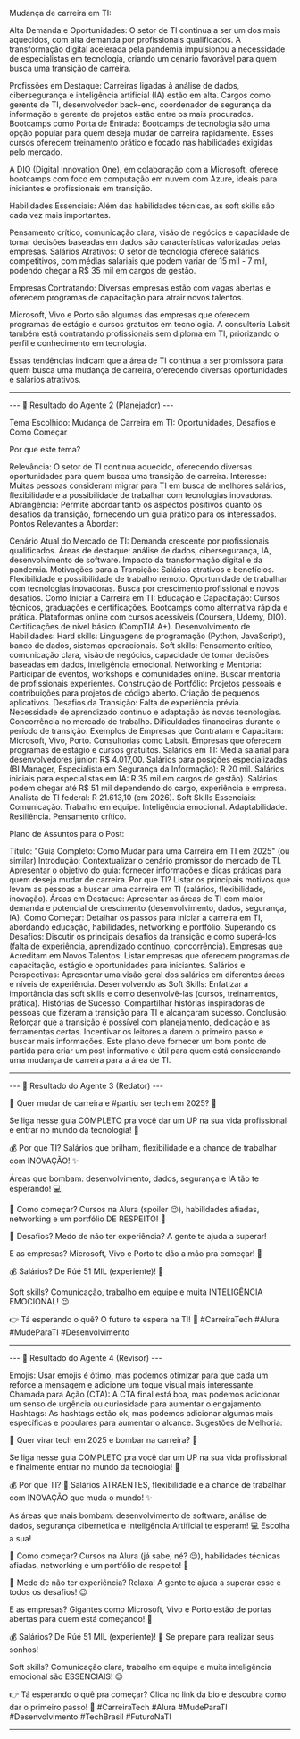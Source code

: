 Mudança de carreira em TI:


Alta Demanda e Oportunidades: O setor de TI continua a ser um dos mais aquecidos, com alta demanda por profissionais qualificados. 
A transformação digital acelerada pela pandemia impulsionou a necessidade de especialistas em tecnologia, criando um cenário favorável para quem busca uma transição de carreira.

Profissões em Destaque: Carreiras ligadas à análise de dados, cibersegurança e inteligência artificial (IA) estão em alta. Cargos como gerente de TI, desenvolvedor back-end, coordenador de segurança da informação e gerente de projetos estão entre os mais procurados.
Bootcamps como Porta de Entrada: Bootcamps de tecnologia são uma opção popular para quem deseja mudar de carreira rapidamente. Esses cursos oferecem treinamento prático e focado nas habilidades exigidas pelo mercado. 

A DIO (Digital Innovation One), em colaboração com a Microsoft, oferece bootcamps com foco em computação em nuvem com Azure, ideais para iniciantes e profissionais em transição.

Habilidades Essenciais: Além das habilidades técnicas, as soft skills são cada vez mais importantes. 

Pensamento crítico, comunicação clara, visão de negócios e capacidade de tomar decisões baseadas em dados são características valorizadas pelas empresas.
Salários Atrativos: O setor de tecnologia oferece salários competitivos, com médias salariais que podem variar de  15 mil - 7 mil, podendo chegar a R$ 35 mil em cargos de gestão.

Empresas Contratando: Diversas empresas estão com vagas abertas e oferecem programas de capacitação para atrair novos talentos. 

Microsoft, Vivo e Porto são algumas das empresas que oferecem programas de estágio e cursos gratuitos em tecnologia. A consultoria Labsit também está contratando profissionais sem diploma em TI, priorizando o perfil e conhecimento em tecnologia.

Essas tendências indicam que a área de TI continua a ser promissora para quem busca uma mudança de carreira, oferecendo diversas oportunidades e salários atrativos.

--------------------------------------------------------------

--- 📝 Resultado do Agente 2 (Planejador) ---

Tema Escolhido: Mudança de Carreira em TI: Oportunidades, Desafios e Como Começar

Por que este tema?

Relevância: O setor de TI continua aquecido, oferecendo diversas oportunidades para quem busca uma transição de carreira.
Interesse: Muitas pessoas consideram migrar para TI em busca de melhores salários, flexibilidade e a possibilidade de trabalhar com tecnologias inovadoras.
Abrangência: Permite abordar tanto os aspectos positivos quanto os desafios da transição, fornecendo um guia prático para os interessados.
Pontos Relevantes a Abordar:

Cenário Atual do Mercado de TI:
Demanda crescente por profissionais qualificados.
Áreas de destaque: análise de dados, cibersegurança, IA, desenvolvimento de software.
Impacto da transformação digital e da pandemia.
Motivações para a Transição:
Salários atrativos e benefícios.
Flexibilidade e possibilidade de trabalho remoto.
Oportunidade de trabalhar com tecnologias inovadoras.
Busca por crescimento profissional e novos desafios.
Como Iniciar a Carreira em TI:
Educação e Capacitação:
Cursos técnicos, graduações e certificações.
Bootcamps como alternativa rápida e prática.
Plataformas online com cursos acessíveis (Coursera, Udemy, DIO).
Certificações de nível básico (CompTIA A+).
Desenvolvimento de Habilidades:
Hard skills: Linguagens de programação (Python, JavaScript), banco de dados, sistemas operacionais.
Soft skills: Pensamento crítico, comunicação clara, visão de negócios, capacidade de tomar decisões baseadas em dados, inteligência emocional.
Networking e Mentoria:
Participar de eventos, workshops e comunidades online.
Buscar mentoria de profissionais experientes.
Construção de Portfólio:
Projetos pessoais e contribuições para projetos de código aberto.
Criação de pequenos aplicativos.
Desafios da Transição:
Falta de experiência prévia.
Necessidade de aprendizado contínuo e adaptação às novas tecnologias.
Concorrência no mercado de trabalho.
Dificuldades financeiras durante o período de transição.
Exemplos de Empresas que Contratam e Capacitam:
Microsoft, Vivo, Porto.
Consultorias como Labsit.
Empresas que oferecem programas de estágio e cursos gratuitos.
Salários em TI:
Média salarial para desenvolvedores júnior: R$ 4.017,00.
Salários para posições especializadas (BI Manager, Especialista em Segurança da Informação): R
 20 mil.
Salários iniciais para especialistas em IA: R
 35 mil em cargos de gestão).
Salários podem chegar até R$ 51 mil dependendo do cargo, experiência e empresa.
Analista de TI federal: R
 21.613,10 (em 2026).
Soft Skills Essenciais:
Comunicação.
Trabalho em equipe.
Inteligência emocional.
Adaptabilidade.
Resiliência.
Pensamento crítico.

Plano de Assuntos para o Post:

Título: "Guia Completo: Como Mudar para uma Carreira em TI em 2025" (ou similar)
Introdução:
Contextualizar o cenário promissor do mercado de TI.
Apresentar o objetivo do guia: fornecer informações e dicas práticas para quem deseja mudar de carreira.
Por que TI?
Listar os principais motivos que levam as pessoas a buscar uma carreira em TI (salários, flexibilidade, inovação).
Áreas em Destaque:
Apresentar as áreas de TI com maior demanda e potencial de crescimento (desenvolvimento, dados, segurança, IA).
Como Começar:
Detalhar os passos para iniciar a carreira em TI, abordando educação, habilidades, networking e portfólio.
Superando os Desafios:
Discutir os principais desafios da transição e como superá-los (falta de experiência, aprendizado contínuo, concorrência).
Empresas que Acreditam em Novos Talentos:
Listar empresas que oferecem programas de capacitação, estágio e oportunidades para iniciantes.
Salários e Perspectivas:
Apresentar uma visão geral dos salários em diferentes áreas e níveis de experiência.
Desenvolvendo as Soft Skills:
Enfatizar a importância das soft skills e como desenvolvê-las (cursos, treinamentos, prática).
Histórias de Sucesso:
Compartilhar histórias inspiradoras de pessoas que fizeram a transição para TI e alcançaram sucesso.
Conclusão:
Reforçar que a transição é possível com planejamento, dedicação e as ferramentas certas.
Incentivar os leitores a darem o primeiro passo e buscar mais informações.
Este plano deve fornecer um bom ponto de partida para criar um post informativo e útil para quem está considerando uma mudança de carreira para a área de TI.

--------------------------------------------------------------

--- 📝 Resultado do Agente 3 (Redator) ---

🚀 Quer mudar de carreira e #partiu ser tech em 2025? 🚀

Se liga nesse guia COMPLETO pra você dar um UP na sua vida profissional e entrar no mundo da tecnologia! 🤩

💰 Por que TI? Salários que brilham, flexibilidade e a chance de trabalhar com INOVAÇÃO! ✨

Áreas que bombam: desenvolvimento, dados, segurança e IA tão te esperando! 💻

🤔 Como começar? Cursos na Alura (spoiler 😉), habilidades afiadas, networking e um portfólio DE RESPEITO! 🚀

💪 Desafios? Medo de não ter experiência? A gente te ajuda a superar!

E as empresas? Microsoft, Vivo e Porto te dão a mão pra começar! 🤝

💰 Salários? De Rúé
 51 MIL (experiente)! 🤑

Soft skills? Comunicação, trabalho em equipe e muita INTELIGÊNCIA EMOCIONAL! 😉

👉 Tá esperando o quê? O futuro te espera na TI! 🚀 #CarreiraTech #Alura #MudeParaTI #Desenvolvimento

--------------------------------------------------------------

--- 📝 Resultado do Agente 4 (Revisor) ---

Emojis: Usar emojis é ótimo, mas podemos otimizar para que cada um reforce a mensagem e adicione um toque visual mais interessante.
Chamada para Ação (CTA): A CTA final está boa, mas podemos adicionar um senso de urgência ou curiosidade para aumentar o engajamento.
Hashtags: As hashtags estão ok, mas podemos adicionar algumas mais específicas e populares para aumentar o alcance.
Sugestões de Melhoria:

🚀 Quer virar tech em 2025 e bombar na carreira? 🚀

Se liga nesse guia COMPLETO pra você dar um UP na sua vida profissional e finalmente entrar no mundo da tecnologia! 🤩

💰 Por que TI? 👀 Salários ATRAENTES, flexibilidade e a chance de trabalhar com INOVAÇÃO que muda o mundo! ✨

As áreas que mais bombam: desenvolvimento de software, análise de dados, segurança cibernética e Inteligência Artificial te esperam! 💻 Escolha a sua!

🤔 Como começar? Cursos na Alura (já sabe, né? 😉), habilidades técnicas afiadas, networking e um portfólio de respeito! 🚀

💪 Medo de não ter experiência? Relaxa! A gente te ajuda a superar esse e todos os desafios! 😉

E as empresas? Gigantes como Microsoft, Vivo e Porto estão de portas abertas para quem está começando! 🤝

💰 Salários? De Rúé
 51 MIL (experiente)! 🤑 Se prepare para realizar seus sonhos!

Soft skills? Comunicação clara, trabalho em equipe e muita inteligência emocional são ESSENCIAIS! 😉

👉 Tá esperando o quê pra começar? Clica no link da bio e descubra como dar o primeiro passo! 🚀 #CarreiraTech #Alura #MudeParaTI #Desenvolvimento #TechBrasil #FuturoNaTI

--------------------------------------------------------------
